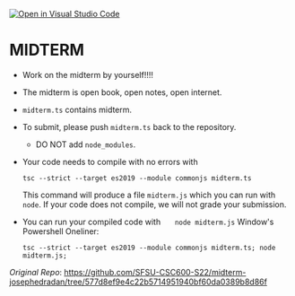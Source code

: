 [![Open in Visual Studio Code](https://classroom.github.com/assets/open-in-vscode-f059dc9a6f8d3a56e377f745f24479a46679e63a5d9fe6f495e02850cd0d8118.svg)](https://classroom.github.com/online_ide?assignment_repo_id=7344243&assignment_repo_type=AssignmentRepo)

# MIDTERM

- Work on the midterm by yourself!!!!
- The midterm is open book, open notes, open internet.
- `midterm.ts` contains midterm.
- To submit, please push `midterm.ts` back to the repository.
  - DO NOT add `node_modules`.
- Your code needs to compile with no errors with
  ```
  tsc --strict --target es2019 --module commonjs midterm.ts
  ```
  This command will produce a file `midterm.js` which you can run with `node`.
  If your code does not compile, we will not grade your submission.
- You can run your compiled code with
  `    node midterm.js
   `
  Window's Powershell Oneliner:

      tsc --strict --target es2019 --module commonjs midterm.ts; node midterm.js;

_Original Repo_: https://github.com/SFSU-CSC600-S22/midterm-josephedradan/tree/577d8ef9e4c22b5714951940bf60da0389b8d86f
